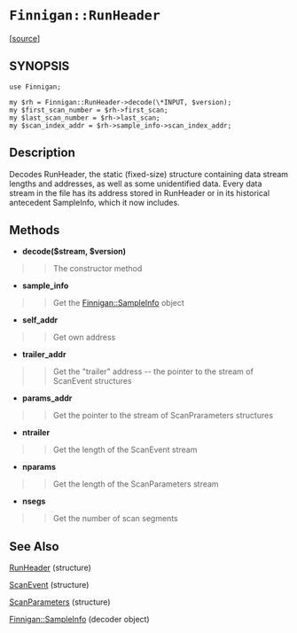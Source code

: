 # `Finnigan::RunHeader` #

[[source](http://code.google.com/p/unfinnigan/source/browse/perl/Finnigan/lib/Finnigan/RunHeader.pm)]

## SYNOPSIS ##

```
use Finnigan;

my $rh = Finnigan::RunHeader->decode(\*INPUT, $version);
my $first_scan_number = $rh->first_scan;
my $last_scan_number = $rh->last_scan;
my $scan_index_addr = $rh->sample_info->scan_index_addr;
```

## Description ##

Decodes RunHeader, the static (fixed-size) structure containing data stream
lengths and addresses, as well as some unidentified data. Every data
stream in the file has its address stored in RunHeader or in its
historical antecedent SampleInfo, which it now includes.

## Methods ##

  * **decode($stream, $version)**
> > The constructor method

  * **sample\_info**
> > Get the [Finnigan::SampleInfo](FinniganSampleInfo.md) object

  * **self\_addr**
> > Get own address

  * **trailer\_addr**
> > Get the "trailer" address -- the pointer to the stream of ScanEvent structures

  * **params\_addr**
> > Get the pointer to the stream of ScanPrarameters structures

  * **ntrailer**
> > Get the length of the ScanEvent stream

  * **nparams**
> > Get the length of the ScanParameters stream

  * **nsegs**
> > Get the number of scan segments
## See Also ##

[RunHeader](RunHeader.md) (structure)

[ScanEvent](ScanEvent.md) (structure)

[ScanParameters](ScanParameters.md) (structure)

[Finnigan::SampleInfo](FinniganSampleInfo.md) (decoder object)